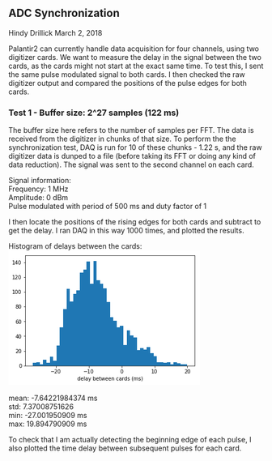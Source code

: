 ## ADC Synchronization
Hindy Drillick
March 2, 2018


Palantir2 can currently handle data acquisition for four channels, using two digitizer cards. 
We want to measure the delay in the signal between the two cards, as the cards might not start at the exact same time. 
To test this, I sent the same pulse modulated signal to both cards. I then checked the raw digitizer output and
compared the positions of the pulse edges for both cards.

### Test 1 - Buffer size: 2^27 samples (122 ms)
The buffer size here refers to the number of samples per FFT. The data is received from the digitizer in chunks of that size.
To perform the the synchronization test, DAQ is run for 10 of these chunks - 1.22 s, and the raw digitizer data is dunped to a file (before
taking its FFT or doing any kind of data reduction). The signal was sent to the second channel on each card. 

Signal information:\
Frequency: 1 MHz \
Amplitude: 0 dBm\
Pulse modulated with period of 500 ms and duty factor of 1

I then locate the positions of the rising edges for both cards and subtract to get the delay. I ran DAQ in this way 1000 times, and plotted the results.

Histogram of delays between the cards: 
![Image](https://github.com/bmxdemo/bmxproject/blob/master/logbook/postings/20180303_ADC_Synchronization/Hist_Delays_122_ms.png)

mean: -7.64221984374 ms\
std: 7.37008751626\
min: -27.001950909 ms\
max: 19.894790909 ms

To check that I am actually detecting the beginning edge of each pulse, I also plotted the time delay between subsequent pulses for each card. 

